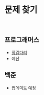 # 문제 찾기
<br/>

## 프로그래머스
<ul>
    <li><a href="https://github.com/yhs3434/Algorithms/blob/master/programmers/steppingStone.py">징검다리</a></li>
    <li>예산</li>
</ul>

## 백준
<ul>
    <li>업데이트 예정</li>
</ul>